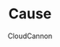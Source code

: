 ---
title: "Cause"
github: https://github.com/CloudCannon/cause-jekyll-template
demo: https://clean-oryx.cloudvent.net/
author: CloudCannon
draft: true
ssg:
  - Jekyll
cms:
  - No Cms
---